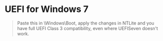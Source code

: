 # UEFI for Windows 7

> Paste this in <extracted WIM root>\Windows\Boot, apply the changes in NTLite and you have full UEFI Class 3 compatibility, even where UEFISeven doesn't work.